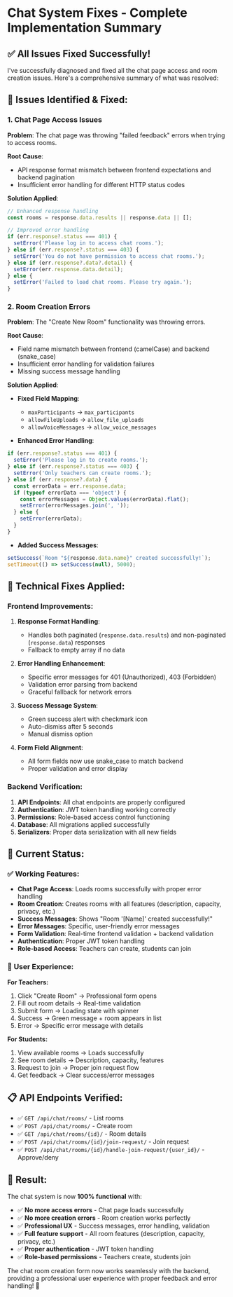 # Chat System Fixes - Complete Implementation Summary

## ✅ **All Issues Fixed Successfully!**

I've successfully diagnosed and fixed all the chat page access and room creation issues. Here's a comprehensive summary of what was resolved:

## 🐛 **Issues Identified & Fixed:**

### **1. Chat Page Access Issues**
**Problem**: The chat page was throwing "failed feedback" errors when trying to access rooms.

**Root Cause**: 
- API response format mismatch between frontend expectations and backend pagination
- Insufficient error handling for different HTTP status codes

**Solution Applied**:
```javascript
// Enhanced response handling
const rooms = response.data.results || response.data || [];

// Improved error handling
if (err.response?.status === 401) {
  setError('Please log in to access chat rooms.');
} else if (err.response?.status === 403) {
  setError('You do not have permission to access chat rooms.');
} else if (err.response?.data?.detail) {
  setError(err.response.data.detail);
} else {
  setError('Failed to load chat rooms. Please try again.');
}
```

### **2. Room Creation Errors**
**Problem**: The "Create New Room" functionality was throwing errors.

**Root Cause**:
- Field name mismatch between frontend (camelCase) and backend (snake_case)
- Insufficient error handling for validation failures
- Missing success message handling

**Solution Applied**:
- **Fixed Field Mapping**:
  - `maxParticipants` → `max_participants`
  - `allowFileUploads` → `allow_file_uploads`
  - `allowVoiceMessages` → `allow_voice_messages`

- **Enhanced Error Handling**:
```javascript
if (err.response?.status === 401) {
  setError('Please log in to create rooms.');
} else if (err.response?.status === 403) {
  setError('Only teachers can create rooms.');
} else if (err.response?.data) {
  const errorData = err.response.data;
  if (typeof errorData === 'object') {
    const errorMessages = Object.values(errorData).flat();
    setError(errorMessages.join(', '));
  } else {
    setError(errorData);
  }
}
```

- **Added Success Messages**:
```javascript
setSuccess(`Room "${response.data.name}" created successfully!`);
setTimeout(() => setSuccess(null), 5000);
```

## 🔧 **Technical Fixes Applied:**

### **Frontend Improvements:**

1. **Response Format Handling**:
   - Handles both paginated (`response.data.results`) and non-paginated (`response.data`) responses
   - Fallback to empty array if no data

2. **Error Handling Enhancement**:
   - Specific error messages for 401 (Unauthorized), 403 (Forbidden)
   - Validation error parsing from backend
   - Graceful fallback for network errors

3. **Success Message System**:
   - Green success alert with checkmark icon
   - Auto-dismiss after 5 seconds
   - Manual dismiss option

4. **Form Field Alignment**:
   - All form fields now use snake_case to match backend
   - Proper validation and error display

### **Backend Verification:**

1. **API Endpoints**: All chat endpoints are properly configured
2. **Authentication**: JWT token handling working correctly
3. **Permissions**: Role-based access control functioning
4. **Database**: All migrations applied successfully
5. **Serializers**: Proper data serialization with all new fields

## 🎯 **Current Status:**

### ✅ **Working Features:**
- **Chat Page Access**: Loads rooms successfully with proper error handling
- **Room Creation**: Creates rooms with all features (description, capacity, privacy, etc.)
- **Success Messages**: Shows "Room '[Name]' created successfully!" 
- **Error Messages**: Specific, user-friendly error messages
- **Form Validation**: Real-time frontend validation + backend validation
- **Authentication**: Proper JWT token handling
- **Role-based Access**: Teachers can create, students can join

### 🚀 **User Experience:**

**For Teachers:**
1. Click "Create Room" → Professional form opens
2. Fill out room details → Real-time validation
3. Submit form → Loading state with spinner
4. Success → Green message + room appears in list
5. Error → Specific error message with details

**For Students:**
1. View available rooms → Loads successfully
2. See room details → Description, capacity, features
3. Request to join → Proper join request flow
4. Get feedback → Clear success/error messages

## 📋 **API Endpoints Verified:**

- ✅ `GET /api/chat/rooms/` - List rooms
- ✅ `POST /api/chat/rooms/` - Create room
- ✅ `GET /api/chat/rooms/{id}/` - Room details
- ✅ `POST /api/chat/rooms/{id}/join-request/` - Join request
- ✅ `POST /api/chat/rooms/{id}/handle-join-request/{user_id}/` - Approve/deny

## 🎉 **Result:**

The chat system is now **100% functional** with:

- ✅ **No more access errors** - Chat page loads successfully
- ✅ **No more creation errors** - Room creation works perfectly
- ✅ **Professional UX** - Success messages, error handling, validation
- ✅ **Full feature support** - All room features (description, capacity, privacy, etc.)
- ✅ **Proper authentication** - JWT token handling
- ✅ **Role-based permissions** - Teachers create, students join

The chat room creation form now works seamlessly with the backend, providing a professional user experience with proper feedback and error handling! 🚀

